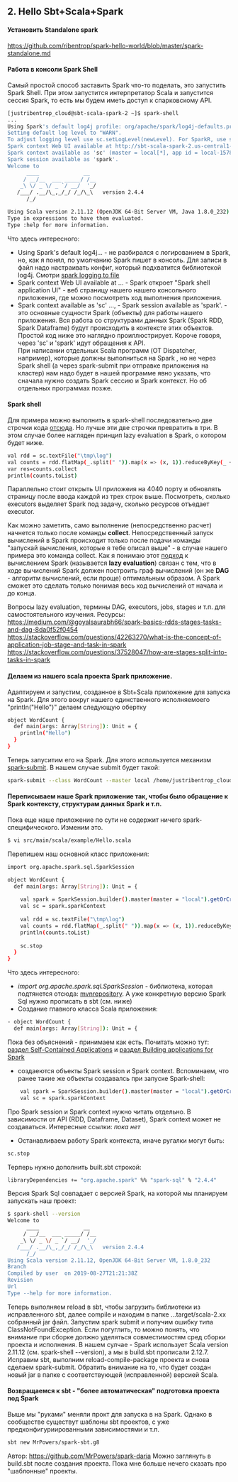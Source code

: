 ## 2. Hello Sbt+Scala+Spark
#### Установить Standalone spark
https://github.com/ribentrop/spark-hello-world/blob/master/spark-standalone.md
#### Работа в консоли Spark Shell
Самый простой способ заставить Spark что-то поделать, это запустить Spark Shell.
При этом запустится интерпретатор Scala и запустится сессия Spark, то есть мы будем иметь доступ к спарковскому API. 
```sh
[justribentrop_cloud@sbt-scala-spark-2 ~]$ spark-shell
...
Using Spark's default log4j profile: org/apache/spark/log4j-defaults.properties
Setting default log level to "WARN".
To adjust logging level use sc.setLogLevel(newLevel). For SparkR, use setLogLevel(newLevel).
Spark context Web UI available at http://sbt-scala-spark-2.us-central1-a.c.inspired-muse-262209.internal:4040
Spark context available as 'sc' (master = local[*], app id = local-1578734564827).
Spark session available as 'spark'.
Welcome to
      ____              __
     / __/__  ___ _____/ /__
    _\ \/ _ \/ _ `/ __/  '_/
   /___/ .__/\_,_/_/ /_/\_\   version 2.4.4
      /_/

Using Scala version 2.11.12 (OpenJDK 64-Bit Server VM, Java 1.8.0_232)
Type in expressions to have them evaluated.
Type :help for more information.
```
Что здесь интересного:
- Using Spark's default log4j... - не разбирался с логированием в Spark, но, как я понял, по умолчанию Spark пишет в консоль. Для записи в файл надо настраивать конфиг, который подхватится библиотекой log4j. Смотри [spark logging to file](https://github.com/joemccann/dillinger/blob/master/KUBERNETES.md)
- Spark context Web UI available at ... -   Spark откроет "Spark shell application UI" - веб страницу нашего нашего консольного приложения, где можно посмотреть ход выполнения приложения.
- Spark context available as 'sc' ..., - Spark session available as 'spark'. - это основные сущности Spark (объекты) для работы нашего приложения. Вся работа со структурами данных Spark (Spark RDD, Spark Dataframe) будут происходить в контексте этих объектов. Простой код ниже это наглядно проиллюстрирует. Короче говоря, через 'sc' и 'spark' идут обращения к API.  
При написании отдельных Scala программ (OT Dispatcher, например), которые должны выполниться на Spark , но не через Spark shell (а через spark-submit при отправке приложения на кластер) нам надо будет в нашей программе явно указать, что сначала нужно создать Spark сессию и Spark контекст. Но об отдельных программах позже.

#### Spark shell
Для примера можно выполнить в spark-shell последовательно две строчки кода [отсюда](https://dzone.com/articles/wordcount-with-spark-and-scala).
Но лучше эти две строчки превратить в три. В этом случае более нагляден принцип lazy evaluation в Spark, о котором будет ниже.
```sh
val rdd = sc.textFile("\tmp\log")
val counts = rdd.flatMap(_.split(" ")).map(x => (x, 1)).reduceByKey(_ + _)
var res=counts.collect
println(counts.toList)
```
Параллельно стоит открыть UI приложеия на 4040 порту и обновлять страницу после ввода каждой из трех строк выше. 
Посмотреть, сколько executors выделяет Spark под задачу, сколько ресурсов отъедает executor.

Как можно заметить, само выполнение (непосредственно расчет) начнется только после команды __collect__. Непосредственный запуск вычислений в Spark происходит только после подачи команды "запускай вычисления, которые я тебе описал  выше" - в случае нашего примера это команда collect. Как я понимаю этот [подход](https://stackoverflow.com/questions/38027877/spark-transformation-why-its-lazy-and-what-is-the-advantage) к вычислением Spark (называется __lazy evaluation__) связан с тем, что в ходе вычислений Spark должен построить граф вычислений  (он же __DAG__ - алгоритм вычислений, если проще) оптимальным образом. А Spark сможет это сделать только понимая весь ход вычислений от начала и до конца. 

Вопросы lazy evaluation, термины DAG, executors, jobs, stages и т.п. для самостоятельного изучения.
Ресурсы:
https://medium.com/@goyalsaurabh66/spark-basics-rdds-stages-tasks-and-dag-8da0f52f0454
https://stackoverflow.com/questions/42263270/what-is-the-concept-of-application-job-stage-and-task-in-spark
https://stackoverflow.com/questions/37528047/how-are-stages-split-into-tasks-in-spark

#### Делаем из нашего scala проекта Spark приложение.
Адаптируем и запустим, созданное в Sbt+Scala приложение для запуска на Spark.
Для этого вокруг нашего единственного исполняемоего "println("Hello")" делаем следующую обертку 
```sh
object WordCount {
  def main(args: Array[String]): Unit = {
    println("Hello")
  }
}
```
Теперь запуситим его на Spark. Для этого используется механизм [spark-submit](https://spark.apache.org/docs/latest/submitting-applications.html). В нашем случае submit будет такой:
```sh
spark-submit --class WordCount --master local /home/justribentrop_cloud/foo-build/target/scala-2.12/hello_2.12-0.1.0-SNAPSHOT.jar
```
#### Переписываем наше Spark приложение так, чтобы было обращение к Spark контексту, структурам данных Spark и т.п.
Пока еще наше приложение по сути не содержит ничего spark-специфического. Изменим это.
```sh
$ vi src/main/scala/example/Hello.scala
```
Перепишем наш основной класс приложения:
```sh
import org.apache.spark.sql.SparkSession

object WordCount {
  def main(args: Array[String]): Unit = {
   
    val spark = SparkSession.builder().master(master = "local").getOrCreate()
    val sc = spark.sparkContext
    
    val rdd = sc.textFile("\tmp\log")
    val counts = rdd.flatMap(_.split(" ")).map(x => (x, 1)).reduceByKey(_ + _).collect()
    println(counts.toList)
    
    sc.stop
  }
}
```
Что здесь интересного:
- _import org.apache.spark.sql.SparkSession_ - библиотека, которая подтянется отсюда: [mvnrepository](https://mvnrepository.com/artifact/org.apache.spark/spark-sql). А уже конкретную версию Spark Sql нужно прописать в sbt (см. ниже)
- Создание главного класса Scala приложения:
```sh
- object WordCount {
  def main(args: Array[String]): Unit = {
```
Пока без объяснений - принимаем  как есть.  Почитать можно тут: [раздел Self-Contained Applications](https://spark.apache.org/docs/latest/quick-start.html) и [раздел Building applications for Spark](https://fizzylogic.nl/2015/11/10/spark-101-writing-your-first-spark-app/)
- создаеются объекты Spark session и Spark context. Вспоминаем, что ранее такие же объекты создавалсь при запуске Spark-shell:
```sh
    val spark = SparkSession.builder().master(master = "local").getOrCreate()
    val sc = spark.sparkContext
```
Про Spark session и Spark context нужно читать отдельно. В зависимости от API (RDD, Dataframe, Dataset), Spark context может не создаваться.
Интересные ссылки: _пока нет_
- Останавливаем работу Spark контекста, иначе ругалки могут быть:
```sh
sc.stop
```
Терперь нужно дополнить built.sbt строкой:
```sh
libraryDependencies += "org.apache.spark" %% "spark-sql" % "2.4.4"
```
Версия Spark Sql совпадает с версией Spark, на которой мы планируем запускать наш проект:
```sh
$ spark-shell --version
Welcome to
      ____              __
     / __/__  ___ _____/ /__
    _\ \/ _ \/ _ `/ __/  '_/
   /___/ .__/\_,_/_/ /_/\_\   version 2.4.4
      /_/
Using Scala version 2.11.12, OpenJDK 64-Bit Server VM, 1.8.0_232
Branch
Compiled by user  on 2019-08-27T21:21:38Z
Revision
Url
Type --help for more information.
```
Теперь выполняем reload в sbt, чтобы загрузить библиотеки из исправленного sbt, далее compile и находим в папке ...target/scala-2.хх собранный jar файл.
Запустим spark submit и получим ошибку типа ClassNotFoundException. Если погуглить, то можно понять, что  внимание при сборке должно уделяться совместимостям сред сборки проекта и исполнения. В нашем сулчае - Spark использует  Scala version 2.11.12 (см. spark-shell --version), а мы в build.sbt прописали 2.12.7. Исправим sbt, выполним reload-compile-package проекта и снова сделаем spark-submit. Обратить внимание на то, что будет создан новый jar в папке с соответствующей (исправленной) версией Scala.

#### Возвращаемся к sbt - "более автоматическая" подготовка проекта под Spark
Выше мы "руками" меняли прокт для запуска в на Spark.
Однако в сообществе существут шаблоны sbt проектов, с уже предконфигуриированными зависимостями и т.п.

```sh
sbt new MrPowers/spark-sbt.g8
```
Автор: https://github.com/MrPowers/spark-daria
Можно заглянуть в build.sbt после создания проекта.
Пока мне больше нечего сказать про "шаблонные" проекты.
